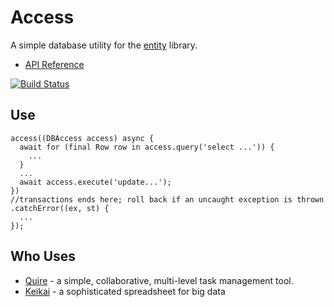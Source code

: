 # Access

A simple database utility for the [entity](https://github.com/rikulo/entity) library.

* [API Reference](http://www.dartdocs.org/documentation/access/0.11.3)

[![Build Status](https://drone.io/github.com/rikulo/access/status.png)](https://drone.io/github.com/rikulo/access/latest)

## Use

    access((DBAccess access) async {
      await for (final Row row in access.query('select ...')) {
        ...
      }
      ...
      await access.execute('update...');
    })
    //transactions ends here; roll back if an uncaught exception is thrown
    .catchError((ex, st) {
      ...
    });

## Who Uses

* [Quire](https://quire.io) - a simple, collaborative, multi-level task management tool.
* [Keikai](https://keikai.io) - a sophisticated spreadsheet for big data
